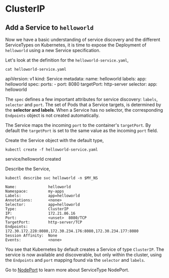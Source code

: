 # ClusterIP

## Add a Service to `helloworld`

Now we have a basic understanding of service discovery and the different ServiceTypes on Kubernetes, it is time to expose the Deployment of `helloworld` using a new Service specification. 

Let's look at the definition for the `helloworld-service.yaml`,

```execute
cat helloworld-service.yaml
```

  apiVersion: v1
  kind: Service
  metadata:
    name: helloworld
    labels:
      app: helloworld
  spec:
    ports:
    - port: 8080
      targetPort: http-server
    selector:
      app: helloworld

The `spec` defines a few important attributes for service discovery: `labels`, `selector` and `port`. The set of Pods that a Service targets, is determined by the **selector and labels**. When a Service has no selector, the corresponding `Endpoints` object is not created automatically.

The Service maps the incoming `port` to the container's `targetPort`. By default the `targetPort` is set to the same value as the incoming `port` field.

Create the Service object with the default type,

```execute
kubectl create -f helloworld-service.yaml
```

service/helloworld created

Describe the Service,

```execute
kubectl describe svc helloworld -n $MY_NS

Name:              helloworld
Namespace:         my-apps
Labels:            app=helloworld
Annotations:       <none>
Selector:          app=helloworld
Type:              ClusterIP
IP:                172.21.86.16
Port:              <unset>  8080/TCP
TargetPort:        http-server/TCP
Endpoints:         172.30.172.228:8080,172.30.234.176:8080,172.30.234.177:8080
Session Affinity:  None
Events:            <none>
```

You see that Kubernetes by default creates a Service of type `ClusterIP`. The service is now available and discoverable, but only within the cluster, using the `Endpoints` and `port` mapping found via the `selector` and `labels`.

Go to [NodePort](nodeport.md) to learn more about ServiceType NodePort.
